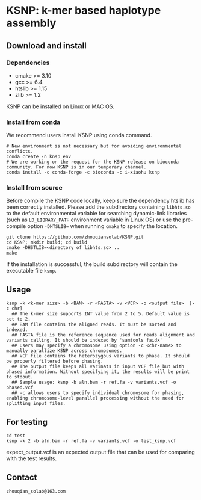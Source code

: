 # KSNP: k-mer based haplotype assembly

## Download and install

### Dependencies
- cmake >= 3.10
- gcc >= 6.4
- htslib >= 1.15
- zlib >= 1.2

KSNP can be installed on Linux or MAC OS.

### Install from conda

We recommend users install KSNP using conda command.

```
# New environment is not necessary but for avoiding environmental conflicts.
conda create -n knsp_env
# We are working on the request for the KSNP release on bioconda community. For now KSNP is in our temporary channel.
conda install -c conda-forge -c bioconda -c i-xiaohu ksnp
```

### Install from source

Before compile the KSNP code locally, keep sure the dependency htslib has been correctly installed.
Please add the subdirectory containing `libhts.so` to the default environmental variable for
searching dynamic-link libraries (such as `LD_LIBRARY_PATH` environment variable in Linux OS) 
or use the pre-compile option `-DHTSLIB=` when running `cmake` to specify the location.

```
git clone https://github.com/zhouqiansolab/KSNP.git
cd KSNP; mkdir build; cd build
cmake -DHSTLIB=<directory of libhts.so> ..
make
```
If the installation is successful, the build subdirectory will contain the executable file `ksnp`.

## Usage
```
ksnp -k <k-mer size> -b <BAM> -r <FASTA> -v <VCF> -o <output file>  [-c chr]
  ## The k-mer size supports INT value from 2 to 5. Default value is set to 2.
  ## BAM file contains the aligned reads. It must be sorted and indexed.
  ## FASTA file is the reference sequence used for reads alignment and variants calling. It should be indexed by 'samtools faidx'
  ## Users may specify a chromosome using option -c <chr-name> to manually parallize KSNP across chromosomes.
  ## VCF file contains the heterozygous variants to phase. It should be properly filtered before phasing.
  ## The output file keeps all varinats in input VCF file but with phased information. Without specifying it, the results will be print to stdout.
  ## Sample usage: ksnp -b aln.bam -r ref.fa -v variants.vcf -o phased.vcf
  ## -c allows users to specify individual chromosome for phasing, enabling chromosome-level parallel processing without the need for splitting input files.
```
## For testing
```
cd test
ksnp -k 2 -b aln.bam -r ref.fa -v variants.vcf -o test_ksnp.vcf
```
expect_output.vcf is an expected output file that can be used for comparing with the test results.

## Contact
```
zhouqian_solab@163.com
```
